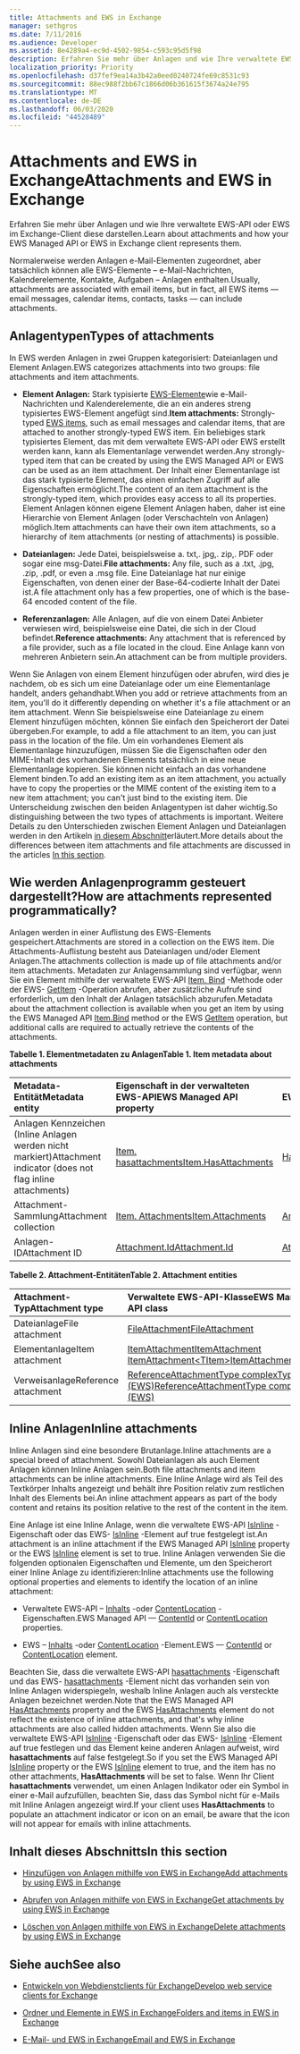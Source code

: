 ```yaml
---
title: Attachments and EWS in Exchange
manager: sethgros
ms.date: 7/11/2016
ms.audience: Developer
ms.assetid: 8e4289a4-ec9d-4502-9854-c593c95d5f98
description: Erfahren Sie mehr über Anlagen und wie Ihre verwaltete EWS-API oder EWS im Exchange-Client diese darstellen.
localization_priority: Priority
ms.openlocfilehash: d37fef9ea14a3b42a0eed0240724fe69c8531c93
ms.sourcegitcommit: 88ec988f2bb67c1866d06b361615f3674a24e795
ms.translationtype: MT
ms.contentlocale: de-DE
ms.lasthandoff: 06/03/2020
ms.locfileid: "44528489"
---
```

# <a name="attachments-and-ews-in-exchange"></a><span data-ttu-id="2ab63-103">Attachments and EWS in Exchange</span><span class="sxs-lookup"><span data-stu-id="2ab63-103">Attachments and EWS in Exchange</span></span>

<span data-ttu-id="2ab63-104">Erfahren Sie mehr über Anlagen und wie Ihre verwaltete EWS-API oder EWS im Exchange-Client diese darstellen.</span><span class="sxs-lookup"><span data-stu-id="2ab63-104">Learn about attachments and how your EWS Managed API or EWS in Exchange client represents them.</span></span>
  
<span data-ttu-id="2ab63-105">Normalerweise werden Anlagen e-Mail-Elementen zugeordnet, aber tatsächlich können alle EWS-Elemente – e-Mail-Nachrichten, Kalenderelemente, Kontakte, Aufgaben – Anlagen enthalten.</span><span class="sxs-lookup"><span data-stu-id="2ab63-105">Usually, attachments are associated with email items, but in fact, all EWS items — email messages, calendar items, contacts, tasks — can include attachments.</span></span>
  
## <a name="types-of-attachments"></a><span data-ttu-id="2ab63-106">Anlagentypen</span><span class="sxs-lookup"><span data-stu-id="2ab63-106">Types of attachments</span></span>

<span data-ttu-id="2ab63-107">In EWS werden Anlagen in zwei Gruppen kategorisiert: Dateianlagen und Element Anlagen.</span><span class="sxs-lookup"><span data-stu-id="2ab63-107">EWS categorizes attachments into two groups: file attachments and item attachments.</span></span>
  
- <span data-ttu-id="2ab63-108">**Element Anlagen:** Stark typisierte [EWS-Elemente](folders-and-items-in-ews-in-exchange.md)wie e-Mail-Nachrichten und Kalenderelemente, die an ein anderes streng typisiertes EWS-Element angefügt sind.</span><span class="sxs-lookup"><span data-stu-id="2ab63-108">**Item attachments:** Strongly-typed [EWS items](folders-and-items-in-ews-in-exchange.md), such as email messages and calendar items, that are attached to another strongly-typed EWS item.</span></span> <span data-ttu-id="2ab63-109">Ein beliebiges stark typisiertes Element, das mit dem verwaltete EWS-API oder EWS erstellt werden kann, kann als Elementanlage verwendet werden.</span><span class="sxs-lookup"><span data-stu-id="2ab63-109">Any strongly-typed item that can be created by using the EWS Managed API or EWS can be used as an item attachment.</span></span> <span data-ttu-id="2ab63-110">Der Inhalt einer Elementanlage ist das stark typisierte Element, das einen einfachen Zugriff auf alle Eigenschaften ermöglicht.</span><span class="sxs-lookup"><span data-stu-id="2ab63-110">The content of an item attachment is the strongly-typed item, which provides easy access to all its properties.</span></span> <span data-ttu-id="2ab63-111">Element Anlagen können eigene Element Anlagen haben, daher ist eine Hierarchie von Element Anlagen (oder Verschachteln von Anlagen) möglich.</span><span class="sxs-lookup"><span data-stu-id="2ab63-111">Item attachments can have their own item attachments, so a hierarchy of item attachments (or nesting of attachments) is possible.</span></span>
    
- <span data-ttu-id="2ab63-112">**Dateianlagen:** Jede Datei, beispielsweise a. txt,. jpg,. zip,. PDF oder sogar eine msg-Datei.</span><span class="sxs-lookup"><span data-stu-id="2ab63-112">**File attachments:** Any file, such as a .txt, .jpg, .zip, .pdf, or even a .msg file.</span></span> <span data-ttu-id="2ab63-113">Eine Dateianlage hat nur einige Eigenschaften, von denen einer der Base-64-codierte Inhalt der Datei ist.</span><span class="sxs-lookup"><span data-stu-id="2ab63-113">A file attachment only has a few properties, one of which is the base-64 encoded content of the file.</span></span> 
    
- <span data-ttu-id="2ab63-114">**Referenzanlagen:** Alle Anlagen, auf die von einem Datei Anbieter verwiesen wird, beispielsweise eine Datei, die sich in der Cloud befindet.</span><span class="sxs-lookup"><span data-stu-id="2ab63-114">**Reference attachments:** Any attachment that is referenced by a file provider, such as a file located in the cloud.</span></span> <span data-ttu-id="2ab63-115">Eine Anlage kann von mehreren Anbietern sein.</span><span class="sxs-lookup"><span data-stu-id="2ab63-115">An attachment can be from multiple providers.</span></span> 
    
<span data-ttu-id="2ab63-116">Wenn Sie Anlagen von einem Element hinzufügen oder abrufen, wird dies je nachdem, ob es sich um eine Dateianlage oder um eine Elementanlage handelt, anders gehandhabt.</span><span class="sxs-lookup"><span data-stu-id="2ab63-116">When you add or retrieve attachments from an item, you'll do it differently depending on whether it's a file attachment or an item attachment.</span></span> <span data-ttu-id="2ab63-117">Wenn Sie beispielsweise eine Dateianlage zu einem Element hinzufügen möchten, können Sie einfach den Speicherort der Datei übergeben.</span><span class="sxs-lookup"><span data-stu-id="2ab63-117">For example, to add a file attachment to an item, you can just pass in the location of the file.</span></span> <span data-ttu-id="2ab63-118">Um ein vorhandenes Element als Elementanlage hinzuzufügen, müssen Sie die Eigenschaften oder den MIME-Inhalt des vorhandenen Elements tatsächlich in eine neue Elementanlage kopieren. Sie können nicht einfach an das vorhandene Element binden.</span><span class="sxs-lookup"><span data-stu-id="2ab63-118">To add an existing item as an item attachment, you actually have to copy the properties or the MIME content of the existing item to a new item attachment; you can't just bind to the existing item.</span></span> <span data-ttu-id="2ab63-119">Die Unterscheidung zwischen den beiden Anlagentypen ist daher wichtig.</span><span class="sxs-lookup"><span data-stu-id="2ab63-119">So distinguishing between the two types of attachments is important.</span></span> <span data-ttu-id="2ab63-120">Weitere Details zu den Unterschieden zwischen Element Anlagen und Dateianlagen werden in den Artikeln [in diesem Abschnitt](#bk_inthissection)erläutert.</span><span class="sxs-lookup"><span data-stu-id="2ab63-120">More details about the differences between item attachments and file attachments are discussed in the articles [In this section](#bk_inthissection).</span></span>
  
## <a name="how-are-attachments-represented-programmatically"></a><span data-ttu-id="2ab63-121">Wie werden Anlagenprogramm gesteuert dargestellt?</span><span class="sxs-lookup"><span data-stu-id="2ab63-121">How are attachments represented programmatically?</span></span>

<span data-ttu-id="2ab63-122">Anlagen werden in einer Auflistung des EWS-Elements gespeichert.</span><span class="sxs-lookup"><span data-stu-id="2ab63-122">Attachments are stored in a collection on the EWS item.</span></span> <span data-ttu-id="2ab63-123">Die Attachments-Auflistung besteht aus Dateianlagen und/oder Element Anlagen.</span><span class="sxs-lookup"><span data-stu-id="2ab63-123">The attachments collection is made up of file attachments and/or item attachments.</span></span> <span data-ttu-id="2ab63-124">Metadaten zur Anlagensammlung sind verfügbar, wenn Sie ein Element mithilfe der verwaltete EWS-API [Item. Bind](https://msdn.microsoft.com/library/microsoft.exchange.webservices.data.item.bind%28v=exchg.80%29.aspx) -Methode oder der EWS- [GetItem](https://msdn.microsoft.com/library/e3590b8b-c2a7-4dad-a014-6360197b68e4%28Office.15%29.aspx) -Operation abrufen, aber zusätzliche Aufrufe sind erforderlich, um den Inhalt der Anlagen tatsächlich abzurufen.</span><span class="sxs-lookup"><span data-stu-id="2ab63-124">Metadata about the attachment collection is available when you get an item by using the EWS Managed API [Item.Bind](https://msdn.microsoft.com/library/microsoft.exchange.webservices.data.item.bind%28v=exchg.80%29.aspx) method or the EWS [GetItem](https://msdn.microsoft.com/library/e3590b8b-c2a7-4dad-a014-6360197b68e4%28Office.15%29.aspx) operation, but additional calls are required to actually retrieve the contents of the attachments.</span></span> 
  
<span data-ttu-id="2ab63-125">**Tabelle 1. Elementmetadaten zu Anlagen**</span><span class="sxs-lookup"><span data-stu-id="2ab63-125">**Table 1. Item metadata about attachments**</span></span>

|<span data-ttu-id="2ab63-126">**Metadata-Entität**</span><span class="sxs-lookup"><span data-stu-id="2ab63-126">**Metadata entity**</span></span>|<span data-ttu-id="2ab63-127">**Eigenschaft in der verwalteten EWS-API**</span><span class="sxs-lookup"><span data-stu-id="2ab63-127">**EWS Managed API property**</span></span>|<span data-ttu-id="2ab63-128">**EWS-Element**</span><span class="sxs-lookup"><span data-stu-id="2ab63-128">**EWS element**</span></span>|
|:-----|:-----|:-----|
|<span data-ttu-id="2ab63-129">Anlagen Kennzeichen (Inline Anlagen werden nicht markiert)</span><span class="sxs-lookup"><span data-stu-id="2ab63-129">Attachment indicator (does not flag inline attachments)</span></span>  <br/> |[<span data-ttu-id="2ab63-130">Item. hasattachments</span><span class="sxs-lookup"><span data-stu-id="2ab63-130">Item.HasAttachments</span></span>](https://msdn.microsoft.com/library/microsoft.exchange.webservices.data.item.hasattachments%28v=exchg.80%29.aspx) <br/> |[<span data-ttu-id="2ab63-131">HasAttachments</span><span class="sxs-lookup"><span data-stu-id="2ab63-131">HasAttachments</span></span>](https://msdn.microsoft.com/library/538b7a85-11d7-4daa-8458-09b540760e8b%28Office.15%29.aspx) <br/> |
|<span data-ttu-id="2ab63-132">Attachment-Sammlung</span><span class="sxs-lookup"><span data-stu-id="2ab63-132">Attachment collection</span></span>  <br/> |[<span data-ttu-id="2ab63-133">Item. Attachments</span><span class="sxs-lookup"><span data-stu-id="2ab63-133">Item.Attachments</span></span>](https://msdn.microsoft.com/library/microsoft.exchange.webservices.data.item.attachments%28v=exchg.80%29.aspx) <br/> |[<span data-ttu-id="2ab63-134">Anlagen</span><span class="sxs-lookup"><span data-stu-id="2ab63-134">Attachments</span></span>](https://msdn.microsoft.com/library/b470e614-34bb-44f0-8790-7ddbdcbbd29d%28Office.15%29.aspx) <br/> |
|<span data-ttu-id="2ab63-135">Anlagen-ID</span><span class="sxs-lookup"><span data-stu-id="2ab63-135">Attachment ID</span></span>  <br/> |[<span data-ttu-id="2ab63-136">Attachment.Id</span><span class="sxs-lookup"><span data-stu-id="2ab63-136">Attachment.Id</span></span>](https://msdn.microsoft.com/library/microsoft.exchange.webservices.data.attachment.id%28v=exchg.80%29.aspx) <br/> |[<span data-ttu-id="2ab63-137">AttachmentId</span><span class="sxs-lookup"><span data-stu-id="2ab63-137">AttachmentId</span></span>](https://msdn.microsoft.com/library/55a5fd77-60d1-40fa-8144-770600cedc6a%28Office.15%29.aspx) <br/> |
   
<span data-ttu-id="2ab63-138">**Tabelle 2. Attachment-Entitäten**</span><span class="sxs-lookup"><span data-stu-id="2ab63-138">**Table 2. Attachment entities**</span></span>

|<span data-ttu-id="2ab63-139">**Attachment-Typ**</span><span class="sxs-lookup"><span data-stu-id="2ab63-139">**Attachment type**</span></span>|<span data-ttu-id="2ab63-140">**Verwaltete EWS-API-Klasse**</span><span class="sxs-lookup"><span data-stu-id="2ab63-140">**EWS Managed API class**</span></span>|<span data-ttu-id="2ab63-141">**EWS-Element**</span><span class="sxs-lookup"><span data-stu-id="2ab63-141">**EWS element**</span></span>|
|:-----|:-----|:-----|
|<span data-ttu-id="2ab63-142">Dateianlage</span><span class="sxs-lookup"><span data-stu-id="2ab63-142">File attachment</span></span>  <br/> |[<span data-ttu-id="2ab63-143">FileAttachment</span><span class="sxs-lookup"><span data-stu-id="2ab63-143">FileAttachment</span></span>](https://msdn.microsoft.com/library/microsoft.exchange.webservices.data.fileattachment%28v=exchg.80%29.aspx) <br/> |[<span data-ttu-id="2ab63-144">FileAttachment</span><span class="sxs-lookup"><span data-stu-id="2ab63-144">FileAttachment</span></span>](https://msdn.microsoft.com/library/3ecea174-73d1-47fd-8917-6065cef1d565%28Office.15%29.aspx) <br/> |
|<span data-ttu-id="2ab63-145">Elementanlage</span><span class="sxs-lookup"><span data-stu-id="2ab63-145">Item attachment</span></span>  <br/> |[<span data-ttu-id="2ab63-146">ItemAttachment</span><span class="sxs-lookup"><span data-stu-id="2ab63-146">ItemAttachment</span></span>](https://msdn.microsoft.com/library/microsoft.exchange.webservices.data.itemattachment%28v=exchg.80%29.aspx) <br/> [<span data-ttu-id="2ab63-147">ItemAttachment\<TItem\></span><span class="sxs-lookup"><span data-stu-id="2ab63-147">ItemAttachment\<TItem\></span></span>](https://msdn.microsoft.com/library/dd635165%28v=exchg.80%29.aspx) <br/> |[<span data-ttu-id="2ab63-148">ItemAttachment</span><span class="sxs-lookup"><span data-stu-id="2ab63-148">ItemAttachment</span></span>](https://msdn.microsoft.com/library/089ee599-f45e-46f5-a18a-5cfb3d2851ff%28Office.15%29.aspx) <br/> |
|<span data-ttu-id="2ab63-149">Verweisanlage</span><span class="sxs-lookup"><span data-stu-id="2ab63-149">Reference attachment</span></span>  <br/> |[<span data-ttu-id="2ab63-150">ReferenceAttachmentType complexType (EWS)</span><span class="sxs-lookup"><span data-stu-id="2ab63-150">ReferenceAttachmentType complexType (EWS)</span></span>](https://msdn.microsoft.com/library/18bfa012-e903-d7f3-528a-31ccceb65463%28Office.15%29.aspx) <br/> |[<span data-ttu-id="2ab63-151">ReferenceAttachment</span><span class="sxs-lookup"><span data-stu-id="2ab63-151">ReferenceAttachment</span></span>](https://msdn.microsoft.com/library/b9bde862-6b75-4a81-8033-00a47be4dc2f%28Office.15%29.aspx) <br/> |
   
## <a name="inline-attachments"></a><span data-ttu-id="2ab63-152">Inline Anlagen</span><span class="sxs-lookup"><span data-stu-id="2ab63-152">Inline attachments</span></span>

<span data-ttu-id="2ab63-153">Inline Anlagen sind eine besondere Brutanlage.</span><span class="sxs-lookup"><span data-stu-id="2ab63-153">Inline attachments are a special breed of attachment.</span></span> <span data-ttu-id="2ab63-154">Sowohl Dateianlagen als auch Element Anlagen können Inline Anlagen sein.</span><span class="sxs-lookup"><span data-stu-id="2ab63-154">Both file attachments and item attachments can be inline attachments.</span></span> <span data-ttu-id="2ab63-155">Eine Inline Anlage wird als Teil des Textkörper Inhalts angezeigt und behält ihre Position relativ zum restlichen Inhalt des Elements bei.</span><span class="sxs-lookup"><span data-stu-id="2ab63-155">An inline attachment appears as part of the body content and retains its position relative to the rest of the content in the item.</span></span> 
  
<span data-ttu-id="2ab63-156">Eine Anlage ist eine Inline Anlage, wenn die verwaltete EWS-API [IsInline](https://msdn.microsoft.com/library/microsoft.exchange.webservices.data.attachment.isinline%28v=exchg.80%29.aspx) -Eigenschaft oder das EWS- [IsInline](https://msdn.microsoft.com/library/5e7712c8-372a-4a16-be64-360c5ff3961a%28Office.15%29.aspx) -Element auf true festgelegt ist.</span><span class="sxs-lookup"><span data-stu-id="2ab63-156">An attachment is an inline attachment if the EWS Managed API [IsInline](https://msdn.microsoft.com/library/microsoft.exchange.webservices.data.attachment.isinline%28v=exchg.80%29.aspx) property or the EWS [IsInline](https://msdn.microsoft.com/library/5e7712c8-372a-4a16-be64-360c5ff3961a%28Office.15%29.aspx) element is set to true.</span></span> <span data-ttu-id="2ab63-157">Inline Anlagen verwenden Sie die folgenden optionalen Eigenschaften und Elemente, um den Speicherort einer Inline Anlage zu identifizieren:</span><span class="sxs-lookup"><span data-stu-id="2ab63-157">Inline attachments use the following optional properties and elements to identify the location of an inline attachment:</span></span> 
  
- <span data-ttu-id="2ab63-158">Verwaltete EWS-API – [Inhalts](https://msdn.microsoft.com/library/microsoft.exchange.webservices.data.attachment.contentid%28v=exchg.80%29.aspx) -oder [ContentLocation](https://msdn.microsoft.com/library/microsoft.exchange.webservices.data.attachment.contentlocation%28v=exchg.80%29.aspx) -Eigenschaften.</span><span class="sxs-lookup"><span data-stu-id="2ab63-158">EWS Managed API — [ContentId](https://msdn.microsoft.com/library/microsoft.exchange.webservices.data.attachment.contentid%28v=exchg.80%29.aspx) or [ContentLocation](https://msdn.microsoft.com/library/microsoft.exchange.webservices.data.attachment.contentlocation%28v=exchg.80%29.aspx) properties.</span></span> 
    
- <span data-ttu-id="2ab63-159">EWS – [Inhalts](https://msdn.microsoft.com/library/bc59100d-6079-414b-a6e0-7c15feaa3184%28Office.15%29.aspx) -oder [ContentLocation](https://msdn.microsoft.com/library/d91cf587-24e3-4c13-8784-5ca29787cca7%28Office.15%29.aspx) -Element.</span><span class="sxs-lookup"><span data-stu-id="2ab63-159">EWS — [ContentId](https://msdn.microsoft.com/library/bc59100d-6079-414b-a6e0-7c15feaa3184%28Office.15%29.aspx) or [ContentLocation](https://msdn.microsoft.com/library/d91cf587-24e3-4c13-8784-5ca29787cca7%28Office.15%29.aspx) element.</span></span> 
    
<span data-ttu-id="2ab63-160">Beachten Sie, dass die verwaltete EWS-API [hasattachments](https://msdn.microsoft.com/library/microsoft.exchange.webservices.data.item.hasattachments%28v=exchg.80%29.aspx) -Eigenschaft und das EWS- [hasattachments](https://msdn.microsoft.com/library/538b7a85-11d7-4daa-8458-09b540760e8b%28Office.15%29.aspx) -Element nicht das vorhanden sein von Inline Anlagen widerspiegeln, weshalb Inline Anlagen auch als versteckte Anlagen bezeichnet werden.</span><span class="sxs-lookup"><span data-stu-id="2ab63-160">Note that the EWS Managed API [HasAttachments](https://msdn.microsoft.com/library/microsoft.exchange.webservices.data.item.hasattachments%28v=exchg.80%29.aspx) property and the EWS [HasAttachments](https://msdn.microsoft.com/library/538b7a85-11d7-4daa-8458-09b540760e8b%28Office.15%29.aspx) element do not reflect the existence of inline attachments, and that's why inline attachments are also called hidden attachments.</span></span> <span data-ttu-id="2ab63-161">Wenn Sie also die verwaltete EWS-API [IsInline](https://msdn.microsoft.com/library/microsoft.exchange.webservices.data.attachment.isinline%28v=exchg.80%29.aspx) -Eigenschaft oder das EWS- [IsInline](https://msdn.microsoft.com/library/5e7712c8-372a-4a16-be64-360c5ff3961a%28Office.15%29.aspx) -Element auf true festlegen und das Element keine anderen Anlagen aufweist, wird **hasattachments** auf false festgelegt.</span><span class="sxs-lookup"><span data-stu-id="2ab63-161">So if you set the EWS Managed API [IsInline](https://msdn.microsoft.com/library/microsoft.exchange.webservices.data.attachment.isinline%28v=exchg.80%29.aspx) property or the EWS [IsInline](https://msdn.microsoft.com/library/5e7712c8-372a-4a16-be64-360c5ff3961a%28Office.15%29.aspx) element to true, and the item has no other attachments, **HasAttachments** will be set to false.</span></span> <span data-ttu-id="2ab63-162">Wenn Ihr Client **hasattachments** verwendet, um einen Anlagen Indikator oder ein Symbol in einer e-Mail aufzufüllen, beachten Sie, dass das Symbol nicht für e-Mails mit Inline Anlagen angezeigt wird.</span><span class="sxs-lookup"><span data-stu-id="2ab63-162">If your client uses **HasAttachments** to populate an attachment indicator or icon on an email, be aware that the icon will not appear for emails with inline attachments.</span></span> 
  
## <a name="in-this-section"></a><span data-ttu-id="2ab63-163">Inhalt dieses Abschnitts</span><span class="sxs-lookup"><span data-stu-id="2ab63-163">In this section</span></span>
<span data-ttu-id="2ab63-164"><a name="bk_inthissection"> </a></span><span class="sxs-lookup"><span data-stu-id="2ab63-164"><a name="bk_inthissection"> </a></span></span>

- [<span data-ttu-id="2ab63-165">Hinzufügen von Anlagen mithilfe von EWS in Exchange</span><span class="sxs-lookup"><span data-stu-id="2ab63-165">Add attachments by using EWS in Exchange</span></span>](how-to-add-attachments-by-using-ews-in-exchange.md)
    
- [<span data-ttu-id="2ab63-166">Abrufen von Anlagen mithilfe von EWS in Exchange</span><span class="sxs-lookup"><span data-stu-id="2ab63-166">Get attachments by using EWS in Exchange</span></span>](how-to-get-attachments-by-using-ews-in-exchange.md)
    
- [<span data-ttu-id="2ab63-167">Löschen von Anlagen mithilfe von EWS in Exchange</span><span class="sxs-lookup"><span data-stu-id="2ab63-167">Delete attachments by using EWS in Exchange</span></span>](how-to-delete-attachments-by-using-ews-in-exchange.md)
    
## <a name="see-also"></a><span data-ttu-id="2ab63-168">Siehe auch</span><span class="sxs-lookup"><span data-stu-id="2ab63-168">See also</span></span>
<span data-ttu-id="2ab63-169"><a name="bk_additionalresources"> </a></span><span class="sxs-lookup"><span data-stu-id="2ab63-169"><a name="bk_additionalresources"> </a></span></span>

- [<span data-ttu-id="2ab63-170">Entwickeln von Webdienstclients für Exchange</span><span class="sxs-lookup"><span data-stu-id="2ab63-170">Develop web service clients for Exchange</span></span>](develop-web-service-clients-for-exchange.md)
    
- [<span data-ttu-id="2ab63-171">Ordner und Elemente in EWS in Exchange</span><span class="sxs-lookup"><span data-stu-id="2ab63-171">Folders and items in EWS in Exchange</span></span>](folders-and-items-in-ews-in-exchange.md)
    
- [<span data-ttu-id="2ab63-172">E-Mail- und EWS in Exchange</span><span class="sxs-lookup"><span data-stu-id="2ab63-172">Email and EWS in Exchange</span></span>](email-and-ews-in-exchange.md)
    

